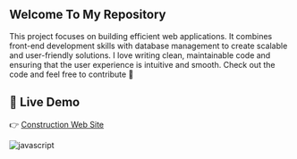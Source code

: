 ## Welcome To My Repository
This project focuses on building efficient web applications. It combines front-end development skills with database management to create scalable and user-friendly solutions. 
I love writing clean, maintainable code and ensuring that the user experience is intuitive and smooth. 
Check out the code and feel free to contribute 🚀

## 🔗 Live Demo
👉 [Construction Web Site](https://jhonnfy.github.io/Construction-Website/)

![javascript](https://user-images.githubusercontent.com/97255802/158096794-c7b7130b-a85b-44aa-9c07-eb46e54c4c22.gif)

